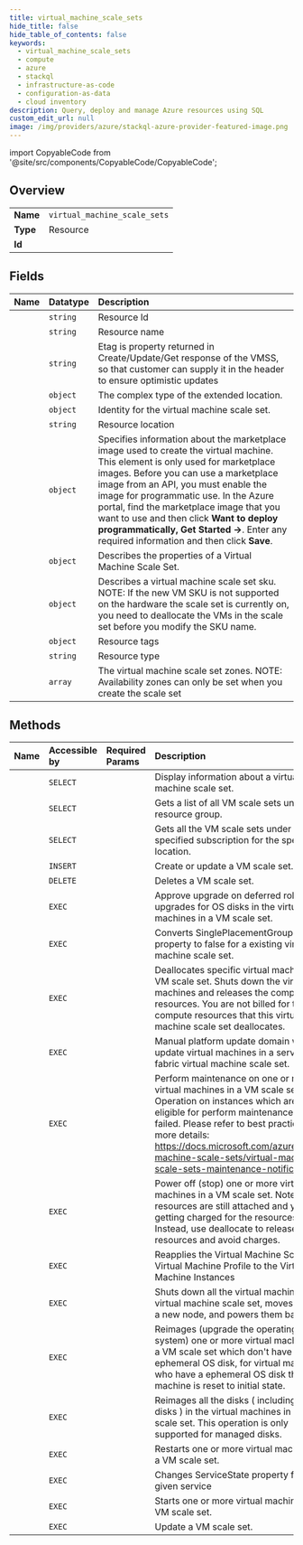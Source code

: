 ```yaml
---
title: virtual_machine_scale_sets
hide_title: false
hide_table_of_contents: false
keywords:
  - virtual_machine_scale_sets
  - compute
  - azure    
  - stackql
  - infrastructure-as-code
  - configuration-as-data
  - cloud inventory
description: Query, deploy and manage Azure resources using SQL
custom_edit_url: null
image: /img/providers/azure/stackql-azure-provider-featured-image.png
---
```


import CopyableCode from '@site/src/components/CopyableCode/CopyableCode';




## Overview
<table><tbody>
<tr><td><b>Name</b></td><td><code>virtual_machine_scale_sets</code></td></tr>
<tr><td><b>Type</b></td><td>Resource</td></tr>
<tr><td><b>Id</b></td><td><CopyableCode code="azure.compute.virtual_machine_scale_sets" /></td></tr>
</tbody></table>

## Fields
| Name | Datatype | Description |
|:-----|:---------|:------------|
| <CopyableCode code="id" /> | `string` | Resource Id |
| <CopyableCode code="name" /> | `string` | Resource name |
| <CopyableCode code="etag" /> | `string` | Etag is property returned in Create/Update/Get response of the VMSS, so that customer can supply it in the header to ensure optimistic updates |
| <CopyableCode code="extendedLocation" /> | `object` | The complex type of the extended location. |
| <CopyableCode code="identity" /> | `object` | Identity for the virtual machine scale set. |
| <CopyableCode code="location" /> | `string` | Resource location |
| <CopyableCode code="plan" /> | `object` | Specifies information about the marketplace image used to create the virtual machine. This element is only used for marketplace images. Before you can use a marketplace image from an API, you must enable the image for programmatic use.  In the Azure portal, find the marketplace image that you want to use and then click **Want to deploy programmatically, Get Started -&gt;**. Enter any required information and then click **Save**. |
| <CopyableCode code="properties" /> | `object` | Describes the properties of a Virtual Machine Scale Set. |
| <CopyableCode code="sku" /> | `object` | Describes a virtual machine scale set sku. NOTE: If the new VM SKU is not supported on the hardware the scale set is currently on, you need to deallocate the VMs in the scale set before you modify the SKU name. |
| <CopyableCode code="tags" /> | `object` | Resource tags |
| <CopyableCode code="type" /> | `string` | Resource type |
| <CopyableCode code="zones" /> | `array` | The virtual machine scale set zones. NOTE: Availability zones can only be set when you create the scale set |
## Methods
| Name | Accessible by | Required Params | Description |
|:-----|:--------------|:----------------|:------------|
| <CopyableCode code="get" /> | `SELECT` | <CopyableCode code="resourceGroupName, subscriptionId, vmScaleSetName" /> | Display information about a virtual machine scale set. |
| <CopyableCode code="list" /> | `SELECT` | <CopyableCode code="resourceGroupName, subscriptionId" /> | Gets a list of all VM scale sets under a resource group. |
| <CopyableCode code="list_by_location" /> | `SELECT` | <CopyableCode code="location, subscriptionId" /> | Gets all the VM scale sets under the specified subscription for the specified location. |
| <CopyableCode code="create_or_update" /> | `INSERT` | <CopyableCode code="resourceGroupName, subscriptionId, vmScaleSetName" /> | Create or update a VM scale set. |
| <CopyableCode code="delete" /> | `DELETE` | <CopyableCode code="resourceGroupName, subscriptionId, vmScaleSetName" /> | Deletes a VM scale set. |
| <CopyableCode code="approve_rolling_upgrade" /> | `EXEC` | <CopyableCode code="resourceGroupName, subscriptionId, vmScaleSetName" /> | Approve upgrade on deferred rolling upgrades for OS disks in the virtual machines in a VM scale set. |
| <CopyableCode code="convert_to_single_placement_group" /> | `EXEC` | <CopyableCode code="resourceGroupName, subscriptionId, vmScaleSetName" /> | Converts SinglePlacementGroup property to false for a existing virtual machine scale set. |
| <CopyableCode code="deallocate" /> | `EXEC` | <CopyableCode code="resourceGroupName, subscriptionId, vmScaleSetName" /> | Deallocates specific virtual machines in a VM scale set. Shuts down the virtual machines and releases the compute resources. You are not billed for the compute resources that this virtual machine scale set deallocates. |
| <CopyableCode code="force_recovery_service_fabric_platform_update_domain_walk" /> | `EXEC` | <CopyableCode code="platformUpdateDomain, resourceGroupName, subscriptionId, vmScaleSetName" /> | Manual platform update domain walk to update virtual machines in a service fabric virtual machine scale set. |
| <CopyableCode code="perform_maintenance" /> | `EXEC` | <CopyableCode code="resourceGroupName, subscriptionId, vmScaleSetName" /> | Perform maintenance on one or more virtual machines in a VM scale set. Operation on instances which are not eligible for perform maintenance will be failed. Please refer to best practices for more details: https://docs.microsoft.com/azure/virtual-machine-scale-sets/virtual-machine-scale-sets-maintenance-notifications |
| <CopyableCode code="power_off" /> | `EXEC` | <CopyableCode code="resourceGroupName, subscriptionId, vmScaleSetName" /> | Power off (stop) one or more virtual machines in a VM scale set. Note that resources are still attached and you are getting charged for the resources. Instead, use deallocate to release resources and avoid charges. |
| <CopyableCode code="reapply" /> | `EXEC` | <CopyableCode code="resourceGroupName, subscriptionId, vmScaleSetName" /> | Reapplies the Virtual Machine Scale Set Virtual Machine Profile to the Virtual Machine Instances |
| <CopyableCode code="redeploy" /> | `EXEC` | <CopyableCode code="resourceGroupName, subscriptionId, vmScaleSetName" /> | Shuts down all the virtual machines in the virtual machine scale set, moves them to a new node, and powers them back on. |
| <CopyableCode code="reimage" /> | `EXEC` | <CopyableCode code="resourceGroupName, subscriptionId, vmScaleSetName" /> | Reimages (upgrade the operating system) one or more virtual machines in a VM scale set which don't have a ephemeral OS disk, for virtual machines who have a ephemeral OS disk the virtual machine is reset to initial state. |
| <CopyableCode code="reimage_all" /> | `EXEC` | <CopyableCode code="resourceGroupName, subscriptionId, vmScaleSetName" /> | Reimages all the disks ( including data disks ) in the virtual machines in a VM scale set. This operation is only supported for managed disks. |
| <CopyableCode code="restart" /> | `EXEC` | <CopyableCode code="resourceGroupName, subscriptionId, vmScaleSetName" /> | Restarts one or more virtual machines in a VM scale set. |
| <CopyableCode code="set_orchestration_service_state" /> | `EXEC` | <CopyableCode code="resourceGroupName, subscriptionId, vmScaleSetName, data__action, data__serviceName" /> | Changes ServiceState property for a given service |
| <CopyableCode code="start" /> | `EXEC` | <CopyableCode code="resourceGroupName, subscriptionId, vmScaleSetName" /> | Starts one or more virtual machines in a VM scale set. |
| <CopyableCode code="update" /> | `EXEC` | <CopyableCode code="resourceGroupName, subscriptionId, vmScaleSetName" /> | Update a VM scale set. |
